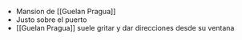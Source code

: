 - Mansion de [[Guelan Pragua]]
- Justo sobre el puerto
- [[Guelan Pragua]] suele gritar y dar direcciones desde su ventana